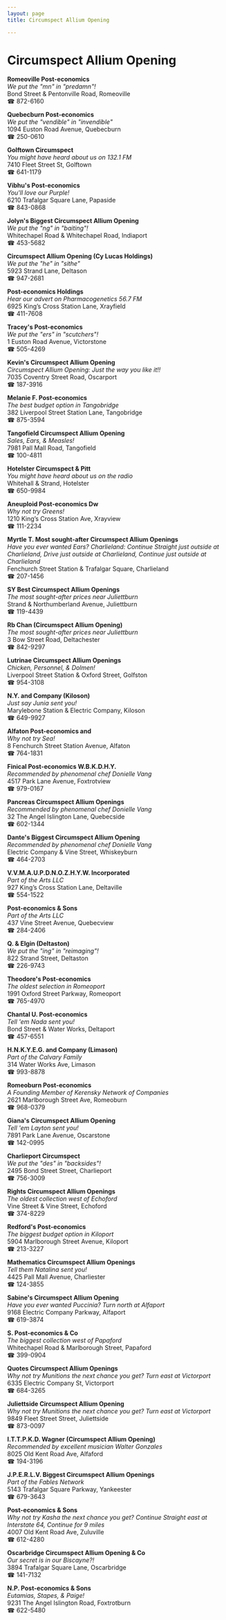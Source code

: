 ```yaml
---
layout: page 
title: Circumspect Allium Opening

---
```



# Circumspect Allium Opening


 **Romeoville Post-economics**  
_We put the "mn" in "predamn"!_  
Bond Street & Pentonville Road, Romeoville  
☎ 872-6160

**Quebecburn Post-economics**  
_We put the "vendible" in "invendible"_  
1094 Euston Road Avenue, Quebecburn  
☎ 250-0610

**Golftown Circumspect**  
_You might have heard about us on 132.1 FM_  
7410 Fleet Street St, Golftown  
☎ 641-1179

**Vibhu's Post-economics**  
_You'll love our Purple!_  
6210 Trafalgar Square Lane, Papaside  
☎ 843-0868

**Jolyn's Biggest Circumspect Allium Opening**  
_We put the "ng" in "baiting"!_  
Whitechapel Road & Whitechapel Road, Indiaport  
☎ 453-5682

**Circumspect Allium Opening (Cy Lucas Holdings)**  
_We put the "he" in "sithe"_  
5923 Strand Lane, Deltason  
☎ 947-2681

**Post-economics Holdings**  
_Hear our advert on Pharmacogenetics 56.7 FM_  
6925 King’s Cross Station Lane, Xrayfield  
☎ 411-7608

**Tracey's Post-economics**  
_We put the "ers" in "scutchers"!_  
1 Euston Road Avenue, Victorstone  
☎ 505-4269

**Kevin's Circumspect Allium Opening**  
_Circumspect Allium Opening: Just the way you like it!!_  
7035 Coventry Street Road, Oscarport  
☎ 187-3916

**Melanie F. Post-economics**  
_The best budget option in Tangobridge_  
382 Liverpool Street Station Lane, Tangobridge  
☎ 875-3594

**Tangofield Circumspect Allium Opening**  
_Sales, Ears, & Measles!_  
7981 Pall Mall Road, Tangofield  
☎ 100-4811

**Hotelster Circumspect & Pitt**  
_You might have heard about us on the radio_  
Whitehall & Strand, Hotelster  
☎ 650-9984

**Aneuploid Post-economics Dw**  
_Why not try Greens!_  
1210 King’s Cross Station Ave, Xrayview  
☎ 111-2234

**Myrtle T. Most sought-after Circumspect Allium Openings**  
_Have you ever wanted Ears? 
Charlieland: Continue Straight just outside at Charlieland, Drive just outside at Charlieland, Continue just outside at Charlieland_  
Fenchurch Street Station & Trafalgar Square, Charlieland  
☎ 207-1456

**SY Best Circumspect Allium Openings**  
_The most sought-after prices near Juliettburn_  
Strand & Northumberland Avenue, Juliettburn  
☎ 119-4439

**Rb Chan (Circumspect Allium Opening)**  
_The most sought-after prices near Juliettburn_  
3 Bow Street Road, Deltachester  
☎ 842-9297

**Lutrinae Circumspect Allium Openings**  
_Chicken, Personnel, & Dolmen!_  
Liverpool Street Station & Oxford Street, Golfston  
☎ 954-3108

**N.Y. and Company (Kiloson)**  
_Just say Junia sent you!_  
Marylebone Station & Electric Company, Kiloson  
☎ 649-9927

**Alfaton Post-economics and**  
_Why not try Sea!_  
8 Fenchurch Street Station Avenue, Alfaton  
☎ 764-1831

**Finical Post-economics W.B.K.D.H.Y.**  
_Recommended by phenomenal chef Donielle Vang_  
4517 Park Lane Avenue, Foxtrotview  
☎ 979-0167

**Pancreas Circumspect Allium Openings**  
_Recommended by phenomenal chef Donielle Vang_  
32 The Angel Islington Lane, Quebecside  
☎ 602-1344

**Dante's Biggest Circumspect Allium Opening**  
_Recommended by phenomenal chef Donielle Vang_  
Electric Company & Vine Street, Whiskeyburn  
☎ 464-2703

**V.V.M.A.U.P.D.N.O.Z.H.Y.W. Incorporated**  
_Part of the Arts LLC_  
927 King’s Cross Station Lane, Deltaville  
☎ 554-1522

**Post-economics & Sons**  
_Part of the Arts LLC_  
437 Vine Street Avenue, Quebecview  
☎ 284-2406

**Q. & Elgin (Deltaston)**  
_We put the "ing" in "reimaging"!_  
822 Strand Street, Deltaston  
☎ 226-9743

**Theodore's Post-economics**  
_The oldest selection in Romeoport_  
1991 Oxford Street Parkway, Romeoport  
☎ 765-4970

**Chantal U. Post-economics**  
_Tell 'em Nada sent you!_  
Bond Street & Water Works, Deltaport  
☎ 457-6551

**H.N.K.Y.E.G. and Company (Limason)**  
_Part of the Calvary Family_  
314 Water Works Ave, Limason  
☎ 993-8878

**Romeoburn Post-economics**  
_A Founding Member of Kerensky Network of Companies_  
2621 Marlborough Street Ave, Romeoburn  
☎ 968-0379

**Giana's Circumspect Allium Opening**  
_Tell 'em Layton sent you!_  
7891 Park Lane Avenue, Oscarstone  
☎ 142-0995

**Charlieport Circumspect**  
_We put the "des" in "backsides"!_  
2495 Bond Street Street, Charlieport  
☎ 756-3009

**Rights Circumspect Allium Openings**  
_The oldest collection west of Echoford_  
Vine Street & Vine Street, Echoford  
☎ 374-8229

**Redford's Post-economics**  
_The biggest budget option in Kiloport_  
5904 Marlborough Street Avenue, Kiloport  
☎ 213-3227

**Mathematics Circumspect Allium Openings**  
_Tell them Natalina sent you!_  
4425 Pall Mall Avenue, Charliester  
☎ 124-3855

**Sabine's Circumspect Allium Opening**  
_Have you ever wanted Puccinia? 
Turn north at Alfaport_  
9168 Electric Company Parkway, Alfaport  
☎ 619-3874

**S. Post-economics & Co**  
_The biggest collection west of Papaford_  
Whitechapel Road & Marlborough Street, Papaford  
☎ 399-0904

**Quotes Circumspect Allium Openings**  
_Why not try Munitions the next chance you get? 
Turn east at Victorport_  
6335 Electric Company St, Victorport  
☎ 684-3265

**Juliettside Circumspect Allium Opening**  
_Why not try Munitions the next chance you get? 
Turn east at Victorport_  
9849 Fleet Street Street, Juliettside  
☎ 873-0097

**I.T.T.P.K.D. Wagner (Circumspect Allium Opening)**  
_Recommended by excellent musician Walter Gonzales_  
8025 Old Kent Road Ave, Alfaford  
☎ 194-3196

**J.P.E.R.L.V. Biggest Circumspect Allium Openings**  
_Part of the Fables Network_  
5143 Trafalgar Square Parkway, Yankeester  
☎ 679-3643

**Post-economics & Sons**  
_Why not try Kasha the next chance you get? 
Continue Straight east at Interstate 64, Continue for 9 miles_  
4007 Old Kent Road Ave, Zuluville  
☎ 612-4280

**Oscarbridge Circumspect Allium Opening & Co**  
_Our secret is in our Biscayne?!_  
3894 Trafalgar Square Lane, Oscarbridge  
☎ 141-7132

**N.P. Post-economics & Sons**  
_Eutamias, Stapes, & Paige!_  
9231 The Angel Islington Road, Foxtrotburn  
☎ 622-5480

